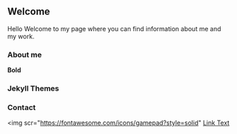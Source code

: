 ## Welcome 

Hello
Welcome to my page where you can find information about me and my work.






  ### About me



**Bold** 




### Jekyll Themes



### Contact

<img scr="https://fontawesome.com/icons/gamepad?style=solid" [Link Text](https://www.linkedin.com/in/danny-lau-a99791199/)


